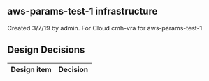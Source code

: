 ## aws-params-test-1 infrastructure

Created 3/7/19 by admin. For Cloud cmh-vra for aws-params-test-1


## Design Decisions
| Design item                | Decision|
| :----------------------------------- | :--------------------------------------------------------------------------------|
